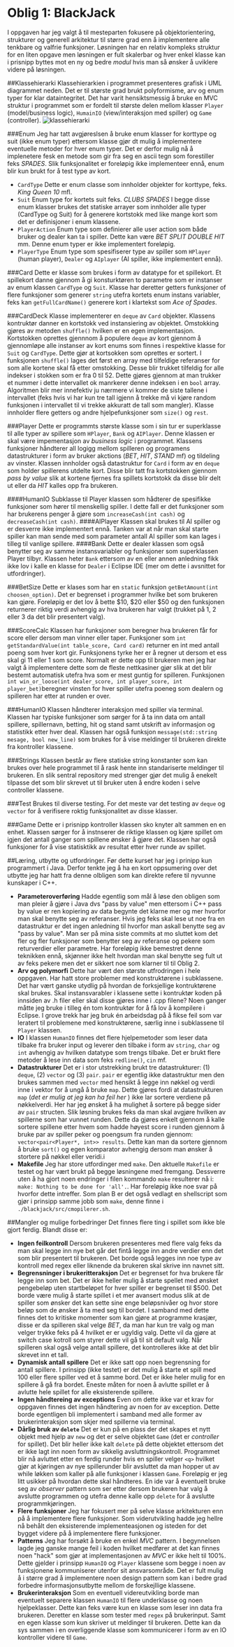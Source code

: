 Oblig 1: BlackJack
================================

I oppgaven har jeg valgt å til mesteparten fokusere på objektorientering, strukturer og generell arkitektur til større grad enn å implementere alle tenkbare og valfrie funksjoner. Løsningen har en relativ kompleks struktur for en liten opgave men løsningen er fult skalerbar og hver enkel klasse kan i prisnipp byttes mot en ny og bedre *modul* hvis man så ønsker å uviklere videre på løsningen. 

##Klassehierarki
Klassehierarkien i programmet presenteres grafisk i UML diagrammet neden. Det er til største grad brukt polyformisme, arv og enum typer for klar dataintegritet. Det har varit hensiktsmessig å bruke en MVC struktur i programmet som er fordelt til største delen mellom klasser `Player` (model/business logic), `HumainIO` (view/interaksjon med spiller) og `Game` (controller).
![klassehierarki](./blackjack/black_jack_uml.png)

###Enum
Jeg har tatt avgjøreslsen å bruke enum klasser for korttype og suit (ikke enum typer) ettersom klasse gjør dt mulig å implementere eventuelle metoder for hver enum typer. Det er derfor mulig nå å implenetere fesk en metode som gir fra seg en ascii tegn som forestiller feks *SPADES*. Slik funksjonalitet er foreløpig ikke implementeer ennå, enum blir kun brukt for å test type av kort.
* `CardType` Dette er enum classe som innholder objekter for korttype, feks. *King* *Queen* *10* mfl.
* `Suit` Enum type for kortets suit feks. *CLUBS* *SPADES* 
I begge disse enum klasser brukes det statiske arrayer som innholder alle typer (CardType og Suit) for å generere kortstokk med like mange kort som det er definisjoner i enum klassene. 
* `PlayerAction` Enum type som definierer alle user action som både bruker og dealer kan ta i spiller. Dette kan være *BET* *SPLIT* *DOUBLE* *HIT* mm. Denne enum typer er ikke implementert foreløpig. 
* `PlayerType` Enum type som spesifiserer type av spiller som `HPlayer` (human player), `Dealer` og `AIplayer` (AI spiller, ikke implementert ennå). 

###Card
Dette er klasse som brukes i form av datatype for et spillekort. Et spillekort danne gjennom å gi konsturktøren to parametre som er instanser av enum klassen `CardType` og `Suit`. Klasse har deretter getters funksjoner of flere funksjoner som generer `string` utefra kortets enum instans variabler, feks kan `getFullCardName()` generere kort i klartekst som *Ace of Spades*. 

###CardDeck
Klasse implementerer en `deque` av `Card` objekter. Klassens kontruktør danner en kortstokk ved instansiering av objektet. Omstokking gjøres av metoden `shuffle()` hvilken er en egen implementasjon. Kortstokken oprettes gjennnom å populere `deque` av kort gjennom å gjennomløpe alle instanser av kort enums som finnes i respektive klasse for `Suit` og `CardType`. Dette gjør at kortsokken som oprettes er sortert. I funksjonen `shuffle()` lages det først en array med tilfeldige referanser for som alle kortene skal få etter omstokking. Desse blir trukket tilfeldig for alle indekser i stokken som er fra 0 til 52. Dette gjøres gjennom at man trukker et nummer i dette intervallet ok manrkerer denne indeksen i en `bool` array. Algoritmen blir mer innefektiv ju nærmere vi kommer de siste tallene i intervallet (feks hvis vi har kun tre tall igjenn å trekke må vi kjøre random funksjonen i intervallet til vi trekke akkuratt de tall som mangler). Klasse innholder flere getters og andre hjelpefunksjoner som `size()` og `rest`. 

###Player
Dette er programmts største klasse som i sin tur er superklasse til alle typer av spillere som `HPlayer`, `Bank` og `AIPlayer`. Denne klassen er skal være impementasjon av *business logic* i programmet. Klassens funksjoner håndterer all logigg mellom spilleren og programens datastrukturer i form av bruker akctions (*BET*, *HIT*, *STAND* mf) og tildeling av vinster. Klassen innholder også datastruktur for `Card` i form av en `deque` som holder spillerens utdelte kort. Disse blir tatt fra kortstokken gjennom *pass by value* slik at kortene fjernes fra spillets kortstokk da disse blir delt ut eller da *HIT* kalles opp fra brukeren. 

####HumanIO
Subklasse til Player klassen som hådterer de spesifikke funksjoner som hører til menskellig spiller. I dette fall er det funksjoner som har brukerens penger å gjøre som `increaseCash(int cash)` og `decreaseCash(int cash)`. 
####AIPlayer
Klassen skal brukes til AI spiller og er desverre ikke implementert ennå. Tanken var at når man skal starte spiller kan man sende med som parameter antall AI spiller som kan lages i tilleg til vanlige spillere. 
####Bank
Dette er dealer klassen som også benytter seg av samme instansvariabler og funksjoner som superklassen Player tilbyr. Klassen heter `Bank` ettersom av en eller annen anledning fikk ikke lov i kalle en klasse for `Dealer` i Eclipse IDE (mer om dette i avsnittet for utfordringer). 

###BetSize
Dette er klases som har en `static` funksjon `getBetAmount(int choosen_option)`. Det er begrenset i programmer hvilke bet som brukeren kan gjøre. Foreløpig er det lov å bette $10, $20 eller $50 og den funksjonen returnerer riktig verdi avhengig av hva brukeren har valgt (trukket på 1, 2 eller 3 da det blir presentert valg).

###ScoreCalc
Klassen har funksjoner som beregner hva brukeren får for score eller dersom man vinner eller taper. Funksjoner som `int getStandardValue(int table_score, Card card)` returner en int med antall poeng som hver kort gir. Funksjonens tyrke her er å regner ut dersom et ess skal gi 11 eller 1 som score. Normalt er dette opp til brukeren men jeg har valgt å implementere dette som de fleste nettkasiner gjør slik at det blir bestemt automatisk utefra hva som er mest guntig for spilleren. Funksjonen `int win_or_loose(int dealer_score, int player_score, int player_bet)`beregner vinsten for hver spiller utefra poeneg som dealern og spilleren har etter at runden er over.

###HumanIO
Klassen håndterer interaksjon med spiller via terminal. Klassen har typiske funksjoner som sørger for å ta inn data om antall spillere, spillernavn, betting, hit og stand samt utskrift av informasjon og statistikk etter hver deal. Klassen har også funksjon `message(std::string mesage, bool new_line)` som brukes for å vise meldinger til brukeren direkte fra kontroller klassene. 

###Strings
Klassen består av flere statiske string konstanter som kan brukes over hele programmet til å rask hente inn standariserte meldinger til brukeren. En slik sentral repository med strenger gjør det mulig å enekelt tilpasse det som blir skrevet ut til bruker uten å endre koden i selve controller klassene.

###Test
Brukes til diverse testing. For det meste var det testing av `deque` og `vector` for å verifisere roktig funksjonalitet av disse klasser. 

###Game
Dette er i prisnipp kontroller klassen sko knyter alt sammen en en enhet. Klassen sørger for å instnserer de riktige klassen og kjøre spillet om igjen det antall ganger som spillene ønsker å gjøre det. Klassen har også funksjoner for å vise statisktikk av resultat etter hver runde av spillet. 

##Læring, utbytte og utfordringer.
Før dette kurset har jeg i prinipp kun programmert i Java. Derfor tenkte jeg å ha en kort oppsumering over det utbytte jeg har hatt fra denne olbligen som kan direkte refere til nyvunne kunskaper i C++. 
* **Parameteroverføring** Hadde egentlig som mål å løse den obligen som man pleier å gjøre i Java dvs "pass by value" men ettersom i C++ pass by value er ren kopiering av data begynte det klarne mer og mer hvorfor man skal benytte seg av referanser. Hvis jeg feks skal lese ut noe fra en datastruktur er det ingen anledning til hvorfor man askall benytte seg av "pass by value". Man ser på mina siste commits at mo sluttet kom det fler og fler funksjoner som benytter seg av referanse og pekere som returverdier eller parametre. Har foreløpig ikke bemestret denne teknikken ennå, skjønner ikke helt hvordan man skal benytte seg fult ut av feks pekere men det er sikkert noe som klarner til til Oblig 2. 
* **Arv og polymorfi** Dette har vært den største utfrodringen i hele oppgaven. Har hatt store problemer med konstruktørene i subklassene. Det har vært ganske utydlig på hvordan de forksjellige kontruktørene skal brukes. Skal instansvarabler i klassene sette i kontruktør koden på innsiden av .h filer eller skal disse gjøres inne i .cpp filene? Noen ganger måtte jeg bruke i tilleg én tom kontruktør for å få lov å kompilere i Eclipse. I grove trekk har jeg bruk én arbeidsdag på å fikse feil som var leratert til problemene med konstruktørene, særlig inne i subklassene til `Player` klassen. 
* **IO** I klassen `HumanIO` finnes det flere hjelpemetoder som leser data tilbake fra bruker input og leverer den tilbake i form av `string`, `char` og `int` avhengig av hvilken datatype som trengs tilbake. Det er brukt flere metoder å lese inn data som feks `redline()`, `cin` mf.
* **Datastrukturer** Det er i stor utstrekking brukt tre datastrukturer: (1) `deque`, (2) `vector` og (3) `pair`. `pair` er egentlig ikke datastruktur men den brukes sammen med `vector` med hensikt å legge inn nøkkel og verdi inne i vektor for å ungå å bruke `map`. Dette gjøres fordi at datastrukturen `map` (*det er mulig at jeg kan ha feil her* ) ikke lar sortere verdiene på nøkkelverdi. Her har jeg ønsket å ha mulighet å sortere på begge sider av `pair` structen. Slik løsning brukes feks da man skal avgjøre hvilken av spillerne som har vunnet runden. Dette da gjøres enkelt gjennom å kalle sortere spillene etter hvem som hadde høyest score i runden gjennom å bruke par av spiller peker og poengsum fra runden gjennom: `vector<pair<Player*, int>> results`. Dette kan man da sortere gjennom å bruke `sort()` og egen komparator avhengig dersom man ønsker å stortere på nøkkel eller veridi.i
* **Makefile** Jeg har store utfordinger med `make`. Den aktuelle `Makefile` er testet og har vært brukt på begge løsningene med fremgang. Dessverre uten å ha gjort noen endringer i filen kommando `make` resulterer nå i: `make: Nothing to be done for 'all'.`. Har foreløpig ikke noe svar på hvorfor dette intreffer. Som plan B er det også vedlagt en shellscript som gjør i prinsipp samme jobb som `make`, denne finne i `./blackjack/src/cmopilerer.sh`.

##Mangler og mulige forbedringer
Det finnes flere ting i spillet som ikke ble gjort ferdig. Blandt disse er: 
* **Ingen feilkontroll** Dersom brukeren presenteres med flere valg feks da man skal legge inn nye bet går det fintå legge inn andre verdier enn det som blir presentert til brukeren. Det borde også legges inn noe type av kontroll med regex eller liknende da brukeren skal skrive inn navnet sitt.
* **Begrensninger i brukeritteraksjon** Det er begrenset for hva brukere får legge inn som bet. Det er ikke heller mulig å starte spellet med ønsket pengebeløp uten startbeløpet for hver spiller er begrenset til $500. Det borde være mulig å starte spillet i et mer avansert modus slik at de spiller som ønsker det kan sette sine enge beløpsnivåer og hvor store beløp som de ønsker å ta med seg til bordet. I samband med dette finnes det to kritiske momenter som kan gjøre at programme krasjær, disse er da spilleren skal velge *BET*, da man har kun tre valg og man velger trykke feks på 4 hvilket er er ugyldig valg. Dette vil da gjøre at switch case kotroll som styrer dette vil gå til sit default valg. Når spilleren skal også velge antall spillere, det kontrolleres ikke at det blir skrevet inn et tall.
* **Dynamisk antall spillere** Det er ikke satt opp noen begrensning for antall spillere. I prinsipp (ikke testet) er det mulig å starte et spill med 100 eller flere spiller ved et å samme bord. Det er ikke heler mulig for en spillere å gå fra bordet. Eneste måten for noen å avlutte spillet er å avlutte hele spillet for alle eksisterende spillere.
* **Ingen håndtereing av exceptions** Even om dette ikke var et krav for oppgaven finnes det ingen håndtering av noen for av exception. Dette borde egentligen bli implementert i samband med alle former av brukerinteraksjon som skjer med spillerne via terminal.
* **Dårlig bruk av `delete`** Det er kun på en plass der det skapes et nytt objekt med hjelp av `new` og det er selve objektet `Game` (det er *controller* for spillet). Det blir heller ikke kalt `delete` på dette objektet ettersom det er ikke lagt inn noen form av sikkelig avsluttningskontroll. Programmet blir nå avluttet etter en ferdig runder hvis en spiller velger `<q>` hvilket gjør at kjøringen av nye spillerunder blir avsluttet da man hopper ut av while løkken som kaller på alle funksjoner i klassen `Game`. Foreløpig er jeg litt usikker på hvordan dette skal håndteres. En ide var å eventuelt bruke seg av *observer* pattern som ser etter dersom brukeren har valg å avslutte programmen og utefra denne kalle opp `delete` for å avslutte programmkjøringen.
* **Flere funksjoner** Jeg har fokusert mer på selve klasse arkitekturen enn på å implementere flere funksjoner. Som viderutvikling hadde jeg hellre nå behålt den eksisterende implementeasjonen og isteden for det bygget videre på å implementere flere funksjoner. 
* **Patterns** Jeg har forsøkt å bruke en enkel *MVC* pattern. I begynnelsen lagde jeg ganske mange feil i koden hvilket medfører at det kan finnes noen "hack" som gjør at implementasjonen av *MVC* er ikke helt til 100%. Dette gjelder i prinsipp `HumanIO` og `Player` klassene som begge i noen av funksjonene kommuniserer utenfor sit ansvarsområde. Det er fult mulig å i større grad å implementere noen design pattern som kan i bedre grad forbedre informasjonsutbytte mellom de forskejllige klassene.
* **Brukerinteraksjon** Som en eventuell videreutvikling borde man eventuelt separere klassen `HumanIO` til flere underklasse og noen hjelpeklasser. Dette kan feks være kun en klasse som leser inn data fra brukeren. Deretter en klasse som tester med `regex` på brukerinput. Samt en egen klasse som kun skriver ut meldinger til brukeren. Dette kan da sys sammen i en overliggende klasse som kommunicerer i form av en IO kontroller videre til `Game`.
